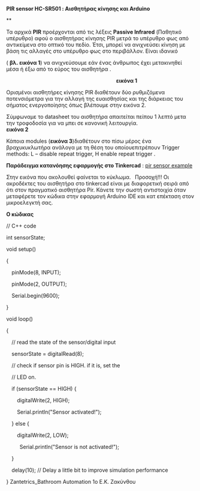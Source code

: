 ﻿**PIR sensor HC-SR501 :  Αισθητήρας κίνησης και Arduino**

**   


Τα αρχικά **PIR** προέρχονται από τις λέξεις **Passive Infrared** (Παθητικό υπέρυθρο) αφού ο αισθητήρας κίνησης PIR μετρά το υπέρυθρο φως από αντικείμενα στο οπτικό του πεδίο. Έτσι, μπορεί να ανιχνεύσει κίνηση με βάση τις αλλαγές στο υπέρυθρο φως στο περιβάλλον. Είναι ιδανικό

( **βλ. εικόνα 1**) να ανιχνεύσουμε  εάν ένας άνθρωπος έχει μετακινηθεί μέσα ή έξω από το εύρος του αισθητήρα .

`                                         `**εικόνα 1**  


Ορισμένοι αισθητήρες κίνησης PIR διαθέτουν δύο ρυθμιζόμενα ποτενσιόμετρα για την αλλαγή της ευαισθησίας και της διάρκειας του σήματος ενεργοποίησης όπως βλέπουμε στην  εικόνα 2.

Σύμφωναμε το datasheet του αισθητήρα απαιτείται πείπου 1 λεπτό μετα την τροφοδοσία για να μπει σε κανονική λειτουργία.
`                     `**εικόνα 2**




Κάποια modules (**εικόνα 3**)διαθέτουν στο πίσω μέρος ένα βραχυκυκλωτήρα ανάλογα με τη θέση του οποίουεπιτρέπουν  Trigger methods: L – disable repeat trigger, H enable repeat trigger .









**Παράδειγμα κατανόησης εφαρμογής στο Tinkercad** : [pir sensor example](https://www.tinkercad.com/things/f8jnhYncByu)

Στην εικόνα που ακολουθεί φαίνεται το κύκλωμα.
` `Προσοχή!!! Οι ακροδέκτες του αισθητήρα στο tinkercad είναι με διαφορετική σειρά από ότι στον πραγματικό αισθητήρα Pir. Κάνετε την σωστή αντιστοιχία όταν μεταφέρετε τον κώδικα στην εφαρμογή Arduino IDE και κατ επέκταση στον μικροελεγκτή σας.

**Ο κώδικας**

// C++ code

int sensorState;

void setup()

{

`  `pinMode(8, INPUT);

`  `pinMode(2, OUTPUT);

`  `Serial.begin(9600);

}

void loop()

{

`  `// read the state of the sensor/digital input

`  `sensorState = digitalRead(8);



`  `// check if sensor pin is HIGH. if it is, set the

`  `// LED on.

`  `if (sensorState == HIGH) {

`    `digitalWrite(2, HIGH);

`    `Serial.println("Sensor activated!");

`  `} else {

`    `digitalWrite(2, LOW);

`     `Serial.println("Sensor is not activated!");

`  `}

`  `delay(10); // Delay a little bit to improve simulation performance

}
Zantetrics\_Bathroom Automation                                                                                                            1o Ε.Κ. Ζακύνθου
